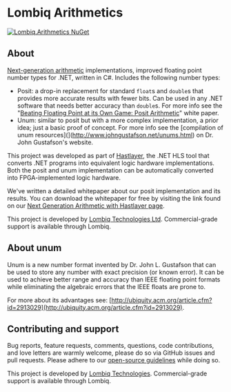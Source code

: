 # Lombiq Arithmetics

[![Lombiq.Arithmetics NuGet](https://img.shields.io/nuget/v/Lombiq.Arithmetics?label=Lombiq.Arithmetics)](https://www.nuget.org/packages/Lombiq.Arithmetics/)

## About

[Next-generation arithmetic](https://posithub.org/) implementations, improved floating point number types for .NET, written in C#. Includes the following number types:

- Posit: a drop-in replacement for standard `float`s and `double`s that provides more accurate results with fewer bits. Can be used in any .NET software that needs better accuracy than `double`s. For more info see the "[Beating Floating Point at its Own Game: Posit Arithmetic](http://www.johngustafson.net/pdfs/BeatingFloatingPoint.pdf)" white paper.
- Unum: similar to posit but with a more complex implementation, a prior idea; just a basic proof of concept. For more info see the [compilation of unum resources](](http://www.johngustafson.net/unums.html) on Dr. John Gustafson's website.

This project was developed as part of [Hastlayer](https://hastlayer.com/), the .NET HLS tool that converts .NET programs into equivalent logic hardware implementations. Both the posit and unum implementation can be automatically converted into FPGA-implemented logic hardware.

We've written a detailed whitepaper about our posit implementation and its results. You can download the whitepaper for free by visiting the link found on our [Next Generation Arithmetic with Hastlayer page](https://hastlayer.com/arithmetics).

This project is developed by [Lombiq Technologies Ltd](https://lombiq.com/). Commercial-grade support is available through Lombiq.

## About unum

Unum is a new number format invented by Dr. John L. Gustafson that can be used to store any number with exact precision (or known error). It can be used to achieve better range and accuracy than IEEE floating point formats while eliminating the algebraic errors that the IEEE floats are prone to.

For more about its advantages see: [http://ubiquity.acm.org/article.cfm?id=2913029](http://ubiquity.acm.org/article.cfm?id=2913029).

## Contributing and support

Bug reports, feature requests, comments, questions, code contributions, and love letters are warmly welcome, please do so via GitHub issues and pull requests. Please adhere to our [open-source guidelines](https://lombiq.com/open-source-guidelines) while doing so.

This project is developed by [Lombiq Technologies](https://lombiq.com/). Commercial-grade support is available through Lombiq.
